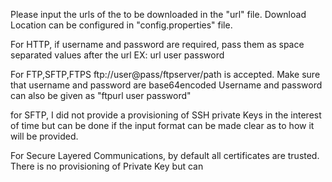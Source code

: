Please input the urls of the to be downloaded in the "url" file.
Download Location can be configured in "config.properties" file.

For HTTP, if username and password are required, pass them as space separated values after the url
EX: url user password

For FTP,SFTP,FTPS  ftp://user@pass/ftpserver/path is accepted. Make sure that username and password are base64encoded
Username and password can also be given as "ftpurl user password"

for SFTP, I did not provide a provisioning of SSH private Keys in the interest of time but can be done if the input format can be made clear as to how it will be provided.

For Secure Layered Communications, by default all certificates are trusted.
There is no provisioning of Private Key but can